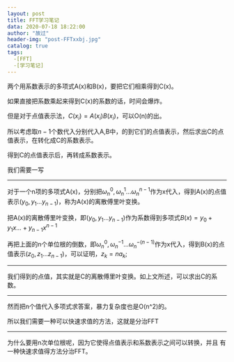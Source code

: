 ```yaml
---
layout: post
title: FFT学习笔记
data: 2020-07-18 18:22:00
author: "故过"
header-img: "post-FFTxxbj.jpg"
catalog: true
tags: 
  -[FFT] 
  -[学习笔记]
---
```

两个用系数表示的多项式A(x)和B(x)，要把它们相乘得到C(x)。

如果直接把系数乘起来得到C(x)的系数的话，时间会爆炸。

但是对于点值表示法，$C(x_i)=A(x_i)B(x_i)$，可以O(n)的出。

所以考虑取$n-1$个数代入分别代入A,B中，的到它们的点值表示，然后求出C的点值表示，在转化成C的系数表示。

得到C的点值表示后，再转成系数表示。

我们需要一写

--------------------------------

对于一个n项的多项式A(x)，分别把$\omega_n^0,\omega_n^1...\omega_n^{n-1}$作为x代入，得到A(x)的点值表示$(y_0,y_1...y_{n-1})$，称为A(x)的离散傅里叶变换。

把A(x)的离散傅里叶变换，即$(y_0,y_1...y_{n-1})$作为系数得到多项式$B(x)=y_0+y_1x...+y_{n-1}x^{n-1}$

再把上面的n个单位根的倒数，即$\omega_n^{0},\omega_n^{-1}...\omega_n^{-(n-1)}$作为x代入，得到B(x)的点值表示$(z_0,z_1...z_{n-1})$，可以证明，$z_k=na_k$;

-----------------------------------

我们得到的点值，其实就是C的离散傅里叶变换。如上文所述，可以求出C的系数。

------------------------

然而把n个值代入多项式求答案，暴力复杂度也是O(n^2)的。

所以我们需要一种可以快速求值的方法，这就是分治FFT

-----------------

为什么要用n次单位根呢，因为它使得点值表示和系数表示之间可以转换，并且 有一种快速求值得方法分治FFT。
